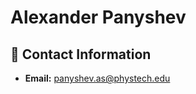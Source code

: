 # Alexander Panyshev

## 📧 Contact Information

- **Email:** [panyshev.as@phystech.edu](mailto:panyshev.as@phystech.edu)

